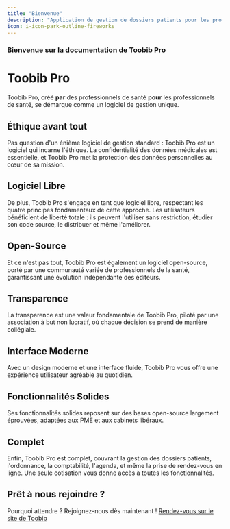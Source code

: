 ```yaml
---
title: "Bienvenue"
description: "Application de gestion de dossiers patients pour les professionels de santé"
icon: i-icon-park-outline-fireworks
---
```


### Bienvenue sur la documentation de Toobib Pro

# Toobib Pro

Toobib Pro, créé **par** des professionnels de santé **pour** les professionnels de santé, se démarque comme un logiciel de gestion unique.

## Éthique avant tout

Pas question d'un énième logiciel de gestion standard : Toobib Pro est un logiciel qui incarne l'éthique. La confidentialité des données médicales est essentielle, et Toobib Pro met la protection des données personnelles au cœur de sa mission.

## Logiciel Libre

De plus, Toobib Pro s'engage en tant que logiciel libre, respectant les quatre principes fondamentaux de cette approche. Les utilisateurs bénéficient de liberté totale : ils peuvent l'utiliser sans restriction, étudier son code source, le distribuer et même l'améliorer.

## Open-Source

Et ce n'est pas tout, Toobib Pro est également un logiciel open-source, porté par une communauté variée de professionnels de la santé, garantissant une évolution indépendante des éditeurs.

## Transparence

La transparence est une valeur fondamentale de Toobib Pro, piloté par une association à but non lucratif, où chaque décision se prend de manière collégiale.

## Interface Moderne

Avec un design moderne et une interface fluide, Toobib Pro vous offre une expérience utilisateur agréable au quotidien.

## Fonctionnalités Solides

Ses fonctionnalités solides reposent sur des bases open-source largement éprouvées, adaptées aux PME et aux cabinets libéraux.

## Complet

Enfin, Toobib Pro est complet, couvrant la gestion des dossiers patients, l'ordonnance, la comptabilité, l'agenda, et même la prise de rendez-vous en ligne. Une seule cotisation vous donne accès à toutes les fonctionnalités.

## Prêt à nous rejoindre ?

Pourquoi attendre ? Rejoignez-nous dès maintenant ! [Rendez-vous sur le site de Toobib](https://toobib.org/contact)
